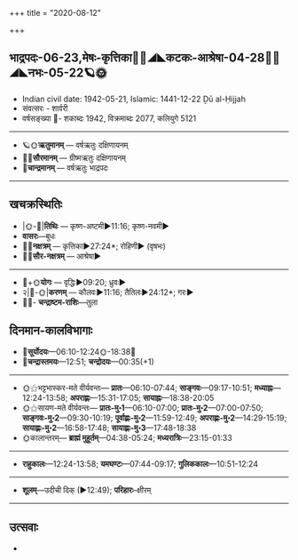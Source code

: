 +++
title = "2020-08-12"

+++
## भाद्रपदः-06-23,मेषः-कृत्तिका🌛🌌◢◣कटकः-आश्रेषा-04-28🌌🌞◢◣नभः-05-22🪐🌞
- Indian civil date: 1942-05-21, Islamic: 1441-12-22 Ḏū al-Ḥijjah
- संवत्सरः - शार्वरी
- वर्षसङ्ख्या 🌛- शकाब्दः 1942, विक्रमाब्दः 2077, कलियुगे 5121
___________________
- 🪐🌞**ऋतुमानम्** — वर्षऋतुः दक्षिणायनम्
- 🌌🌞**सौरमानम्** — ग्रीष्मऋतुः दक्षिणायनम्
- 🌛**चान्द्रमानम्** — वर्षऋतुः भाद्रपदः
___________________


## खचक्रस्थितिः
- |🌞-🌛|**तिथिः** — कृष्ण-अष्टमी►11:16; कृष्ण-नवमी►  
- **वासरः**—बुधः  
- 🌌🌛**नक्षत्रम्** — कृत्तिका►27:24*; रोहिणी► (वृषभः)  
- 🌌🌞**सौर-नक्षत्रम्** — आश्रेषा►  
___________________
- 🌛+🌞**योगः** — वृद्धिः►09:20; ध्रुवः►  
- २|🌛-🌞|**करणम्** — कौलवः►11:16; तैतिलः►24:12*; गरः►  
- 🌌🌛- **चन्द्राष्टम-राशिः**—तुला  


## दिनमान-कालविभागाः
- 🌅**सूर्योदयः**—06:10-12:24🌞️-18:38🌇  
- 🌛**चन्द्रास्तमयः**—12:51; **चन्द्रोदयः**—00:35(+1)  
___________________
- 🌞⚝भट्टभास्कर-मते वीर्यवन्तः— **प्रातः**—06:10-07:44; **साङ्गवः**—09:17-10:51; **मध्याह्नः**—12:24-13:58; **अपराह्णः**—15:31-17:05; **सायाह्नः**—18:38-20:05  
- 🌞⚝सायण-मते वीर्यवन्तः— **प्रातः-मु॰1**—06:10-07:00; **प्रातः-मु॰2**—07:00-07:50; **साङ्गवः-मु॰2**—09:30-10:19; **पूर्वाह्णः-मु॰2**—11:59-12:49; **अपराह्णः-मु॰2**—14:29-15:19; **सायाह्णः-मु॰2**—16:58-17:48; **सायाह्णः-मु॰3**—17:48-18:38  
- 🌞कालान्तरम्— **ब्राह्मं मुहूर्तम्**—04:38-05:24; **मध्यरात्रिः**—23:15-01:33  
___________________
- **राहुकालः**—12:24-13:58; **यमघण्टः**—07:44-09:17; **गुलिककालः**—10:51-12:24  
___________________
- **शूलम्**—उदीची दिक् (►12:49); **परिहारः**–क्षीरम्  
___________________

## उत्सवाः
- 
